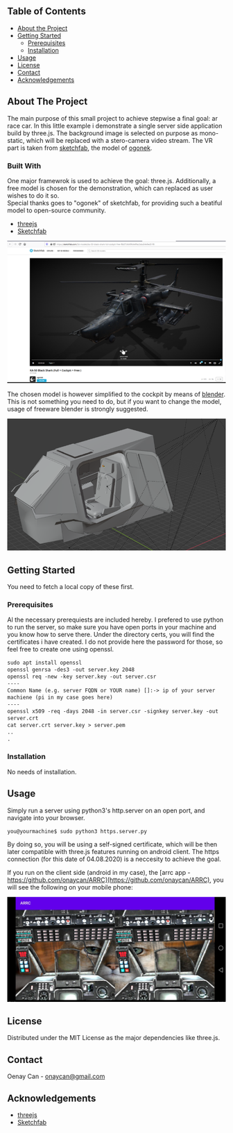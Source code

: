 <!-- TABLE OF CONTENTS -->
## Table of Contents

* [About the Project](#about-the-project)
* [Getting Started](#getting-started)
  * [Prerequisites](#prerequisites)
  * [Installation](#installation)
* [Usage](#usage)
* [License](#license)
* [Contact](#contact)
* [Acknowledgements](#acknowledgements)

<!-- ABOUT THE PROJECT -->
## About The Project

The main purpose of this small project to achieve stepwise a final goal: ar race car. 
In this little example i demonstrate a single server side application build by three.js.
The background image is selected on purpose as mono-static, which will be replaced with a stero-camera video stream. 
The VR part is taken from [sketchfab](sketchfab.com), the model of [ogonek](https://sketchfab.com/3d-models/ka-50-black-shark-full-cockpit-free-f8d37afc49fc4e9fac2aba54e9ed51f8).


### Built With
One major framewrok is used to achieve the goal: three.js. 
Additionally, a free model is chosen for the demonstration, which can replaced as user wishes to do it so.  
Special thanks goes to "ogonek" of sketchfab, for providing such a beatiful model to open-source community. 

* [threejs](https://threejs.org/)
* [Sketchfab](https://sketchfab.com/3d-models/ka-50-black-shark-full-cockpit-free-f8d37afc49fc4e9fac2aba54e9ed51f8)

![Image 1](./readme_pics/model_of_ogonek_sketchfab.png?raw=true "Model Chosen")

The chosen model is however simplified to the cockpit by means of [blender](https://www.blender.org/).
This is not something you need to do, but if you want to change the model, usage of freeware blender is strongly suggested.

![Image 2](./readme_pics/reduced_model.png?raw=true "Reduced Model")

<!-- GETTING STARTED -->
## Getting Started

You need to fetch a local copy of these first.

### Prerequisites

Al the necessary prerequiests are included hereby. 
I prefered to use python to run the server, so make sure you have open ports in your machine and you know how to serve there. 
Under the directory certs, you will find the certificates i have created. I do not provide here the password for those, so feel free to create one using openssl. 

```shell
sudo apt install openssl
openssl genrsa -des3 -out server.key 2048
openssl req -new -key server.key -out server.csr
----
Common Name (e.g. server FQDN or YOUR name) []:-> ip of your server machiene (pi in my case goes here)
----
openssl x509 -req -days 2048 -in server.csr -signkey server.key -out server.crt
cat server.crt server.key > server.pem
..
.
```

### Installation

No needs of installation. 

<!-- USAGE EXAMPLES -->
## Usage
Simply run a server using python3's http.server on an open port, and navigate into your browser. 

```shell
you@yourmachine$ sudo python3 https.server.py
```

By doing so, you will be using a self-signed certificate, which will be then later compatible with three.js features running on android client. 
The https connection (for this date of 04.08.2020) is a neccesity to achieve the goal. 

If you run on the client side (android in my case), the [arrc app - https://github.com/onaycan/ARRC](https://github.com/onaycan/ARRC), you will see the following on your mobile phone: 

![Image 3](./readme_pics/client_view.png?raw=true "Client View")


<!-- LICENSE -->
## License

Distributed under the MIT License as the major dependencies like three.js. 

<!-- CONTACT -->
## Contact

Oenay Can - onaycan@gmail.com

<!-- ACKNOWLEDGEMENTS -->
## Acknowledgements
* [threejs](https://threejs.org/)
* [Sketchfab](https://sketchfab.com/3d-models/cockpit-model-vr-33acf5be400740aa85d7738871231962)